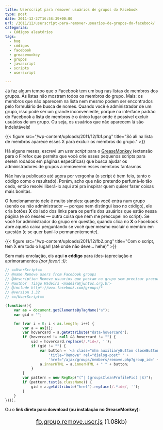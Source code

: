 ```yaml
---
title: Userscript para remover usuários de grupos do Facebook
type: post
date: 2011-12-27T16:58:39+00:00
url: /2011/12/userscript-para-remover-usuarios-de-grupos-do-facebook/
categorias:
  - Códigos aleatórios
tags:
  - bug
  - códigos
  - facebook
  - greasemonkey
  - grupos
  - javascript
  - scripts
  - userscript

---
```

Já faz algum tempo que o Facebook tem um bug nas listas de membros dos grupos. As listas não mostram todos os membros do grupo. Mais: os membros que não aparecem na lista nem mesmo podem ser encontrados pelo formulário de busca de nomes. Quando você é administrador de um grupo, isso pode ser um grande inconveniente, porque na interface padrão do Facebook a lista de membros é o único lugar onde é possível excluir usuários de um grupo. Ou seja, os usuários que não aparecem lá são indeletáveis!

{{< figure src="/wp-content/uploads/2011/12/fb1.png" title="Só ali na lista de membros aparece esses X para excluir os membros do grupo." >}}

Há alguns meses, escrevi um _user script_ para o [GreaseMonkey][1] (extensão para o Firefox que permite que você crie esses pequenos scripts para serem rodados em páginas específicas) que busca ajudar os administradores de grupos a removerem esses membros fantasmas.

Não havia publicado até agora por vergonha (o script é bem feio, tanto o código como o resultado). Porém, acho que não pretendo perfumá-lo tão cedo, então resolvi liberá-lo aqui até pra inspirar quem quiser fazer coisas mais bonitas.

O funcionamento dele é muito simples: quando você entra num grupo (sendo ou não administrador — porque nem distingui isso no código), ele cria botões **X** do lado dos links para os perfis dos usuários que estão nessa página (e só nesses — outra coisa que nem me preocupei no script). Se você for administrador do grupo em questão, quando clica no **X** o Facebook abre aquela caixa perguntando se você quer mesmo excluir o membro em questão (e se quer baní-lo permanentemente).

{{< figure src="/wp-content/uploads/2011/12/fb2.png" title="Com o script, tem X em todo o lugar! (até onde não deve… hehe)" >}}

Sem mais enrolação, eis aqui **o código** para (des-)apreciação e aprimoramentos _(por favor! :))_:

```javascript
// ==UserScript==
// @name Remove users from Facebook groups
// @description Remove usuarios que postam no grupo sem precisar procurar na lista de membros
// @author  Tiago Madeira <madeira@juntos.org.br>
// @include http*://www.facebook.com/groups/*
// @version 1.32
// ==/UserScript==

(function(){
    var as = document.getElementsByTagName("a");
    var gid = "";

    for (var i = 0; i < as.length; i++) {
        var a = as[i];
        var hovercard = a.getAttribute("data-hovercard");
        if (hovercard != null && hovercard != "") {
            uid = hovercard.replace(/.*id=/, '');
            if (gid != "") {
                var button = '<a class="mhm auxiliaryButton closeButton uiCloseButton" ' +
                    'title="Remove" rel="dialog-post" ' +
                    'href="/ajax/groups/members/remove.php?group_id=' + gid + '&uid=' + uid + '"></a>';
                a.innerHTML = a.innerHTML + " " + button;
            }
        }
        var pattern = new RegExp("(^| )groupsCleanProfilePic( |$)");
        if (pattern.test(a.className)) {
            gid = a.getAttribute("href").replace(/.*id=/, '');
        }
    }
})();
```

Ou o **link direto para download (ou instalação no GreaseMonkey)**:

<p style="text-align:center; font-size:1.4em;">
  <a href="/wp-content/uploads/2011/12/fb.group.remove.user.js">fb.group.remove.user.js</a> (1.08kb)
</p>

 [1]: http://www.greasespot.net/

